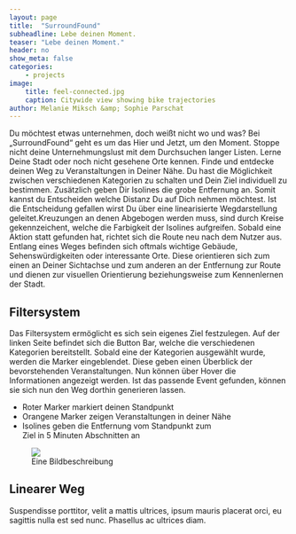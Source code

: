 ```yaml
---
layout: page
title:  "SurroundFound"
subheadline: Lebe deinen Moment.
teaser: "Lebe deinen Moment."
header: no
show_meta: false
categories:
    - projects
image:
    title: feel-connected.jpg
    caption: Citywide view showing bike trajectories
author: Melanie Miksch &amp; Sophie Parschat
---
```


Du möchtest etwas unternehmen, doch weißt nicht wo und was? Bei „SurroundFound“ geht es um das Hier und Jetzt, um den Moment. Stoppe nicht deine Unternehmungslust mit dem Durchsuchen langer Listen. Lerne Deine Stadt oder noch nicht gesehene Orte kennen. Finde und entdecke deinen Weg zu Veranstaltungen in Deiner Nähe. Du hast die Möglichkeit zwischen verschiedenen Kategorien zu schalten und Dein Ziel individuell zu bestimmen. Zusätzlich geben Dir Isolines die grobe Entfernung an. Somit kannst du Entscheiden welche Distanz Du auf Dich nehmen möchtest. Ist die Entscheidung gefallen wirst Du über eine linearisierte Wegdarstellung geleitet.Kreuzungen an denen Abgebogen werden muss, sind durch Kreise gekennzeichent, welche die Farbigkeit der Isolines aufgreifen. Sobald eine Aktion statt gefunden hat, richtet sich die Route neu nach dem Nutzer aus. Entlang eines Weges befinden sich oftmals wichtige Gebäude, Sehenswürdigkeiten oder interessante Orte. Diese orientieren sich zum einen an Deiner Sichtachse und zum anderen an der Entfernung zur Route und dienen zur visuellen Orientierung beziehungsweise zum
Kennenlernen der Stadt.

## Filtersystem

Das Filtersystem ermöglicht es sich sein eigenes Ziel festzulegen. Auf der linken Seite befindet sich die Button Bar, welche die verschiedenen Kategorien bereitstellt. Sobald eine der Kategorien ausgewählt wurde, werden die Marker eingeblendet. Diese geben einen Überblick der bevorstehenden Veranstaltungen. Nun können über Hover die Informationen angezeigt werden. Ist das passende Event gefunden, können sie sich nun den Weg dorthin generieren lassen.


* Roter Marker markiert deinen Standpunkt
* Orangene Marker zeigen Veranstaltungen in deiner Nähe
* Isolines geben die Entfernung vom Standpunkt zum </br>
  Ziel in 5 Minuten Abschnitten an

<figure>
  <img src="{{ site.urlimg }}/cf-view2-london-draft.jpg" />
  <figcaption >Eine Bildbeschreibung</figcaption>
</figure>


## Linearer Weg
Suspendisse porttitor, velit a mattis ultrices, ipsum mauris placerat orci, eu sagittis nulla est sed nunc. Phasellus ac ultrices diam.
